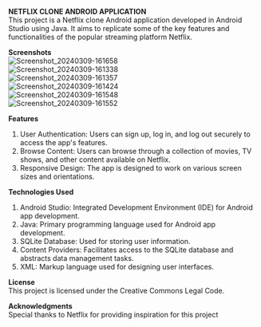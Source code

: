 **NETFLIX CLONE ANDROID APPLICATION** <br>
This project is a Netflix clone Android application developed in Android Studio using Java. It aims to replicate some of the key features and functionalities of the popular streaming platform Netflix.

**Screenshots**<br>
![Screenshot_20240309-161658](https://github.com/AyeshaAizaz/Netflix_Clone/assets/80071272/7a629db5-9670-4081-a958-0ded51ac803b)  <br>
![Screenshot_20240309-161338](https://github.com/AyeshaAizaz/Netflix_Clone/assets/80071272/68c7abc8-f90b-40bd-9669-6cc75a00a9d6)  <br>
![Screenshot_20240309-161357](https://github.com/AyeshaAizaz/Netflix_Clone/assets/80071272/66a29b7a-41c6-4c8c-9ede-a83a103b5bc0)  <br>
![Screenshot_20240309-161424](https://github.com/AyeshaAizaz/Netflix_Clone/assets/80071272/5035b893-a766-4d36-a579-da11fe3b3149)  <br>
![Screenshot_20240309-161548](https://github.com/AyeshaAizaz/Netflix_Clone/assets/80071272/1608af24-7da6-48bf-80c5-4466721bbdb7)  <br>
![Screenshot_20240309-161552](https://github.com/AyeshaAizaz/Netflix_Clone/assets/80071272/9edcf6b1-ba28-4f84-9355-27070dcbd133)  <br>


**Features**
1. User Authentication: Users can sign up, log in, and log out securely to access the app's features.
2. Browse Content: Users can browse through a collection of movies, TV shows, and other content available on Netflix.
3. Responsive Design: The app is designed to work on various screen sizes and orientations.

**Technologies Used**<br>
1. Android Studio: Integrated Development Environment (IDE) for Android app development.
2. Java: Primary programming language used for Android app development.
3. SQLite Database: Used for storing user information.
4. Content Providers: Facilitates access to the SQLite database and abstracts data management tasks.
5. XML: Markup language used for designing user interfaces.

**License**<br>
This project is licensed under the Creative Commons Legal Code.

**Acknowledgments**<br>
Special thanks to Netflix for providing inspiration for this project
